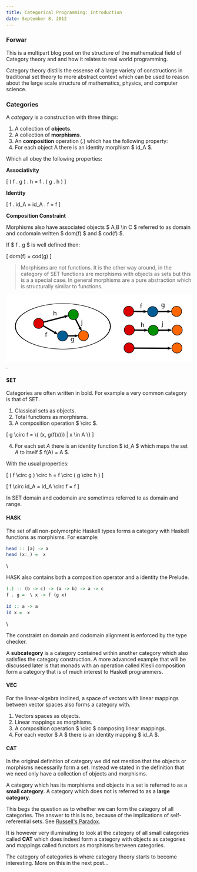 ```yaml
---
title: Categorical Programming: Introduction
date: September 8, 2012
---
```


### Forwar

This is a multipart blog post on the structure of the mathematical
field of Category theory and and how it relates to real world
programming.

Category theory distills the essense of a large variety of constructions
in traditional set theory to more abstract context which can be used to
reason about the large scale structure of mathematics, physics, and
computer science.

### Categories

A *category* is a construction with three things:

1. A collection of **objects**.
2. A collection of **morphisms**.
3. An **composition** operation (.) which has the following property:
4. For each object A there is an identity morphism $ id_A $.

Which all obey the following properties:

**Associativity**

\[
    ( f . g ) . h = f . ( g . h )
\]

**Identity**

\[
    f . id_A  = id_A . f = f
\]

**Composition Constraint**

Morphisms also have associated objects $ A,B \\in C $ referred to as domain
and codomain written $ dom(f) $ and $ cod(f) $.

If $ f . g $ is well defined then:

\[
dom(f) = cod(g)
\]

> Morphisms are not functions. It is the other way around, in the
> category of SET functions are morphisms with objects as sets but this
> is a a special case. In general morphisms are a pure abstraction which
> is structurally similar to functions.

![Illustration](/images/category1.svg).

#### SET

Categories are often written in bold. For example a very common
category is that of SET.

1. Classical sets as objects.
2. Total functions as morphisms.
3. A composition operation $ \\circ $.

\[
g \\circ f = \\{ (x, g(f(x))) | x \\in A \\}
\]

4. For each set $A$ there is an identity function $ id_A $ which
maps the set $A$ to itself $ f(A) = A $.

With the usual properties:

\[
    ( f \\circ g ) \\circ h = f \\circ ( g \\circ h )
\]

\[
    f \\circ id_A  = id_A \\circ f = f
\]

In SET domain and codomain are sometimes referred to as domain and range.


#### HASK

The set of all non-polymorphic Haskell types forms a category
with Haskell functions as morphisms. For example:

```haskell
head :: [a] -> a
head (x:_) =  x
```

\

HASK also contains both a composition operator and a identity the
Prelude.

```haskell
(.) :: (b -> c) -> (a -> b) -> a -> c
f . g =  \ x -> f (g x)
```

```haskell
id :: a -> a
id x =  x
```

\

The constraint on domain and codomain alignment is enforced
by the type checker.

A **subcategory** is a category contained within another category
which also satisfies the category construction. A more advanced
example that will be discussed later is that monads with an
operation called Klesli composition form a category that is of
much interest to Haskell programmers.

#### VEC

For the linear-algebra inclined, a space of vectors with linear mappings
between vector spaces also forms a category with.

1. Vectors spaces as objects.
2. Linear mappings as morphisms.
3. A composition operation $ \\circ $ composing linear mappings.
4. For each vector $ A $ there is an identity mapping $ id_A $.

#### CAT

In the original definition of category we did not mention that the
objects or morphisms necessarily form a set. Instead we stated in the
definition that we need only have a collection of objects and morphisms.

A category which has its morphisms and objects in a set is referred to as a
**small category**. A category which does not is referred to as a
**large category**.

This begs the question as to whether we can form the category
of all categories. The answer to this is no, because of
the implications of self-referential sets. See [Russell's
Paradox](http://en.wikipedia.org/wiki/Russell's_paradox).

It is however very illuminating to look at the category of all small
categories called **CAT** which does indeed form a category with objects
as categories and mappings called functors as morphisms between
categories.

The category of categories is where category theory starts to
become interesting. More on this in the next post...
